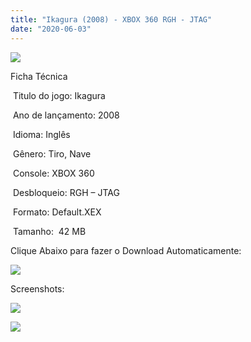 ```yaml
---
title: "Ikagura (2008) - XBOX 360 RGH - JTAG"
date: "2020-06-03"
---
```


[![](https://1.bp.blogspot.com/-zn78qt9h1RU/XtcrjU7XeZI/AAAAAAAAJgg/qjhos-V6NEoTJuEWjZeG88jng7dBBd5wwCK4BGAsYHg/download.jpg)](https://1.bp.blogspot.com/-zn78qt9h1RU/XtcrjU7XeZI/AAAAAAAAJgg/qjhos-V6NEoTJuEWjZeG88jng7dBBd5wwCK4BGAsYHg/download.jpg)

Ficha Técnica

 Titulo do jogo: Ikagura

 Ano de lançamento: 2008

 Idioma: Inglês

 Gênero: Tiro, Nave

 Console: XBOX 360

 Desbloqueio: RGH – JTAG

 Formato: Default.XEX

 Tamanho:  42 MB

Clique Abaixo para fazer o Download Automaticamente:

[![](https://1.bp.blogspot.com/-eNerQjlxWXg/Xsyoy1YwxPI/AAAAAAAAG8o/qs-0XGNQDR4jSn0uGinE3EzKZZ6GoZnEACPcBGAYYCw/s1600/LINK1.png)](https://zee.gl/t2Kfq)

Screenshots:

[![](https://1.bp.blogspot.com/-w3whg5hBuZI/Xtcrj6IY1AI/AAAAAAAAJgk/ggrC3zb3OGEf0delgle8zGMuX0kW76DTQCK4BGAsYHg/w400-h225/ikarugamais-1024x576.jpg)](https://1.bp.blogspot.com/-w3whg5hBuZI/Xtcrj6IY1AI/AAAAAAAAJgk/ggrC3zb3OGEf0delgle8zGMuX0kW76DTQCK4BGAsYHg/ikarugamais-1024x576.jpg)

[![](https://1.bp.blogspot.com/-VOH0l9uk4UM/XtcrkZddlVI/AAAAAAAAJgo/FPo3DQvrHjsFNe68nzxKtc9ndKwnPaW9QCK4BGAsYHg/w400-h225/maxresdefault.jpg)](https://1.bp.blogspot.com/-VOH0l9uk4UM/XtcrkZddlVI/AAAAAAAAJgo/FPo3DQvrHjsFNe68nzxKtc9ndKwnPaW9QCK4BGAsYHg/maxresdefault.jpg)
